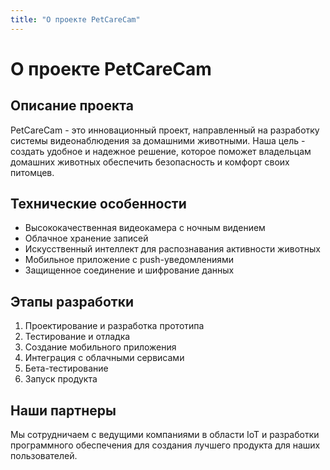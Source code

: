 ```yaml
---
title: "О проекте PetCareCam"
---
```


# О проекте PetCareCam

## Описание проекта
PetCareCam - это инновационный проект, направленный на разработку системы видеонаблюдения за домашними животными. Наша цель - создать удобное и надежное решение, которое поможет владельцам домашних животных обеспечить безопасность и комфорт своих питомцев.

## Технические особенности
* Высококачественная видеокамера с ночным видением
* Облачное хранение записей
* Искусственный интеллект для распознавания активности животных
* Мобильное приложение с push-уведомлениями
* Защищенное соединение и шифрование данных

## Этапы разработки
1. Проектирование и разработка прототипа
2. Тестирование и отладка
3. Создание мобильного приложения
4. Интеграция с облачными сервисами
5. Бета-тестирование
6. Запуск продукта

## Наши партнеры
Мы сотрудничаем с ведущими компаниями в области IoT и разработки программного обеспечения для создания лучшего продукта для наших пользователей. 